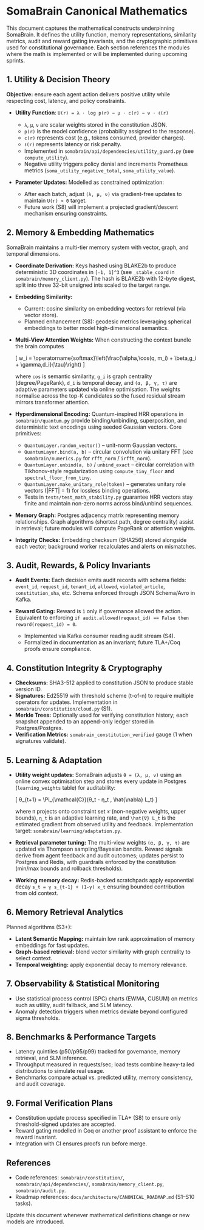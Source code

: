 # SomaBrain Canonical Mathematics

This document captures the mathematical constructs underpinning SomaBrain. It defines the utility
function, memory representations, similarity metrics, audit and reward gating invariants, and the
cryptographic primitives used for constitutional governance. Each section references the modules
where the math is implemented or will be implemented during upcoming sprints.

## 1. Utility & Decision Theory

**Objective:** ensure each agent action delivers positive utility while respecting cost, latency, and
policy constraints.

- **Utility Function**: `U(r) = λ · log p(r) − μ · c(r) − ν · ℓ(r)`
  - `λ`, `μ`, `ν` are scalar weights stored in the constitution JSON.
  - `p(r)` is the model confidence (probability assigned to the response).
  - `c(r)` represents cost (e.g., tokens consumed, provider charges).
  - `ℓ(r)` represents latency or risk penalty.
  - Implemented in `somabrain/api/dependencies/utility_guard.py` (see `compute_utility`).
  - Negative utility triggers policy denial and increments Prometheus metrics
    (`soma_utility_negative_total`, `soma_utility_value`).

- **Parameter Updates:** Modelled as constrained optimization:
  - After each batch, adjust `(λ, μ, ν)` via gradient-free updates to maintain `U(r) > 0` target.
  - Future work (S8) will implement a projected gradient/descent mechanism ensuring constraints.

## 2. Memory & Embedding Mathematics

SomaBrain maintains a multi-tier memory system with vector, graph, and temporal dimensions.

- **Coordinate Derivation:** Keys hashed using BLAKE2b to produce deterministic 3D coordinates in
  `[-1, 1]^3` (see `_stable_coord` in `somabrain/memory_client.py`). The hash is BLAKE2b with
  12-byte digest, split into three 32-bit unsigned ints scaled to the target range.

- **Embedding Similarity:**
  - Current: cosine similarity on embedding vectors for retrieval (via vector store).
  - Planned enhancement (S8): geodesic metrics leveraging spherical embeddings to better model
    high-dimensional semantics.

- **Multi-View Attention Weights:** When constructing the context bundle the brain computes
  
  \[
  w_i = \operatorname{softmax}\left(\frac{\alpha\,\cos(q, m_i) + \beta\,g_i + \gamma\,d_i}{\tau}\right)
  \]

  where `cos` is semantic similarity, `g_i` is graph centrality (degree/PageRank), `d_i` is temporal
  decay, and `(α, β, γ, τ)` are adaptive parameters updated via online optimisation. The weights
  normalise across the top-K candidates so the fused residual stream mirrors transformer attention.

- **Hyperdimensional Encoding:** Quantum-inspired HRR operations in `somabrain/quantum.py` provide
  binding/unbinding, superposition, and deterministic text encodings using seeded Gaussian vectors.
  Core primitives:
  - `QuantumLayer.random_vector()` – unit-norm Gaussian vectors.
  - `QuantumLayer.bind(a, b)` – circular convolution via unitary FFT (see `somabrain/numerics.py`
    for `rfft_norm` / `irfft_norm`).
  - `QuantumLayer.unbind(a, b)` / `unbind_exact` – circular correlation with Tikhonov-style
    regularization using `compute_tiny_floor` and `spectral_floor_from_tiny`.
  - `QuantumLayer.make_unitary_role(token)` – generates unitary role vectors (|FFT| = 1) for
    lossless binding operations.
  - Tests in `tests/test_math_stability.py` guarantee HRR vectors stay finite and maintain non-zero
    norms across bind/unbind sequences.

- **Memory Graph:** Postgres adjacency matrix representing memory relationships. Graph algorithms
  (shortest path, degree centrality) assist in retrieval; future modules will compute PageRank or
  attention weights.

- **Integrity Checks:** Embedding checksum (SHA256) stored alongside each vector; background worker
  recalculates and alerts on mismatches.

## 3. Audit, Rewards, & Policy Invariants

- **Audit Events:** Each decision emits audit records with schema fields:
  `event_id`, `request_id`, `tenant_id`, `allowed`, `violated_article`, `constitution_sha`, etc.
  Schema enforced through JSON Schema/Avro in Kafka.

- **Reward Gating:** Reward is `1` only if governance allowed the action. Equivalent to enforcing
  `if audit.allowed(request_id) == False then reward(request_id) = 0`.
  - Implemented via Kafka consumer reading audit stream (S4).
  - Formalized in documentation as an invariant; future TLA+/Coq proofs ensure compliance.

## 4. Constitution Integrity & Cryptography

- **Checksums:** SHA3-512 applied to constitution JSON to produce stable version ID.
- **Signatures:** Ed25519 with threshold scheme (t-of-n) to require multiple operators for updates.
  Implementation in `somabrain/constitution/cloud.py` (S1).
- **Merkle Trees:** Optionally used for verifying constitution history; each snapshot appended to an
  append-only ledger stored in Postgres/Postgres.
- **Verification Metrics:** `somabrain_constitution_verified` gauge (1 when signatures validate).

## 5. Learning & Adaptation

- **Utility weight updates:** SomaBrain adjusts `θ = (λ, μ, ν)` using an online convex optimisation
  step and stores every update in Postgres (`learning_weights` table) for auditability:

  \[
  θ_{t+1} = \Pi_{\mathcal{C}}(θ_t - η_t \, \hat{\nabla} L_t)
  \]

  where `Π` projects onto constraint set `𝒞` (non-negative weights, upper bounds), `η_t` is an
  adaptive learning rate, and `\hat{∇} L_t` is the estimated gradient from observed utility and
  feedback. Implementation target: `somabrain/learning/adaptation.py`.

- **Retrieval parameter tuning:** The multi-view weights `(α, β, γ, τ)` are updated via Thompson
  sampling/Bayesian bandits. Reward signals derive from agent feedback and audit outcomes; updates
  persist to Postgres and Redis, with guardrails enforced by the constitution (min/max bounds and
  rollback thresholds).

- **Working memory decay:** Redis-backed scratchpads apply exponential decay `s_t = γ s_{t-1} +
  (1-γ) x_t` ensuring bounded contribution from old context.

## 6. Memory Retrieval Analytics

Planned algorithms (S3+):
- **Latent Semantic Mapping:** maintain low rank approximation of memory embeddings for fast updates.
- **Graph-based retrieval:** blend vector similarity with graph centrality to select context.
- **Temporal weighting:** apply exponential decay to memory relevance.

## 7. Observability & Statistical Monitoring

- Use statistical process control (SPC) charts (EWMA, CUSUM) on metrics such as utility, audit
  fallback, and SLM latency.
- Anomaly detection triggers when metrics deviate beyond configured sigma thresholds.

## 8. Benchmarks & Performance Targets

- Latency quintiles (p50/p95/p99) tracked for governance, memory retrieval, and SLM inference.
- Throughput measured in requests/sec; load tests combine heavy-tailed distributions to simulate
  real usage.
- Benchmarks compare actual vs. predicted utility, memory consistency, and audit coverage.

## 9. Formal Verification Plans

- Constitution update process specified in TLA+ (S8) to ensure only threshold-signed updates are
  accepted.
- Reward gating modelled in Coq or another proof assistant to enforce the reward invariant.
- Integration with CI ensures proofs run before merge.

## References
- Code references: `somabrain/constitution/`, `somabrain/api/dependencies/`,
  `somabrain/memory_client.py`, `somabrain/audit.py`.
- Roadmap references: `docs/architecture/CANONICAL_ROADMAP.md` (S1–S10 tasks).

Update this document whenever mathematical definitions change or new models are introduced.
